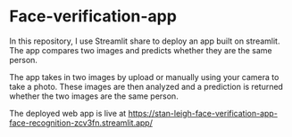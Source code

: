 # Face-verification-app

In this repository, I use Streamlit share to deploy an app built on streamlit. The app compares two images and predicts whether they are the same person.

The app takes in two images by upload or manually using your camera to take a photo. These images are then analyzed and a prediction is returned whether the two images are the same person.

The deployed web app is live at https://stan-leigh-face-verification-app-face-recognition-zcv3fn.streamlit.app/
